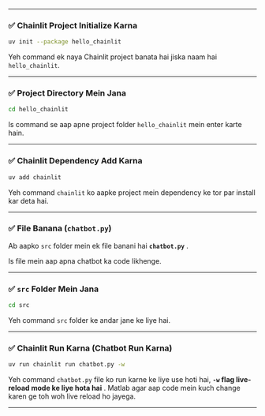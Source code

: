 
---

### ✅ **Chainlit Project Initialize Karna**

```bash
uv init --package hello_chainlit
```

Yeh command ek naya Chainlit project banata hai jiska naam hai `hello_chainlit`.

---

### ✅ **Project Directory Mein Jana**

```bash
cd hello_chainlit
```

Is command se aap apne project folder `hello_chainlit` mein enter karte hain.

---

### ✅ **Chainlit Dependency Add Karna**

```bash
uv add chainlit
```

Yeh command `chainlit` ko aapke project mein dependency ke tor par install kar deta hai.

---

### ✅ **File Banana (`chatbot.py`)**

Ab aapko `src` folder mein ek file banani hai  **`chatbot.py`** .

Is file mein aap apna chatbot ka code likhenge.

---

### ✅ **`src` Folder Mein Jana**

```bash
cd src
```

Yeh command `src` folder ke andar jane ke liye hai.

---

### ✅ **Chainlit Run Karna (Chatbot Run Karna)**

```bash
uv run chainlit run chatbot.py -w
```

Yeh command `chatbot.py` file ko run karne ke liye use hoti hai,  **`-w` flag live-reload mode ke liye hota hai** . Matlab agar aap code mein kuch change karen ge toh woh live reload ho jayega.

---
